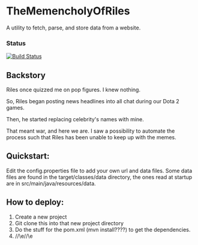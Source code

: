# TheMemencholyOfRiles

A utility to fetch, parse, and store data from a website.

### Status

[![Build Status](https://travis-ci.org/beatyt/TheMemencholyOfRiles.svg?branch=master)](https://travis-ci.org/beatyt/TheMemencholyOfRiles)

## Backstory

Riles once quizzed me on pop figures.  I knew nothing.

So, Riles began posting news headlines into all chat during our Dota 2 games.

Then, he started replacing celebrity's names with mine.

That meant war, and here we are.  I saw a possibility to automate the process such that Riles has been unable to keep up with the memes.

## Quickstart:

Edit the config.properties file to add your own url and data files.  Some data files are found in the target/classes/data directory, the ones read at startup are in src/main/java/resources/data.


## How to deploy:

1. Create a new project
2. Git clone this into that new project directory
3. Do the stuff for the pom.xml (mvn install????) to get the dependencies.
4. /\/\e/\/\e
